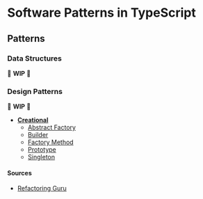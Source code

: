 # Software Patterns in TypeScript

## Patterns

### Data Structures

🚧 **WIP** 🚧

### Design Patterns

🚧 **WIP** 🚧

- [**Creational**](https://refactoring.guru/design-patterns/creational-patterns)
  - [Abstract Factory](https://refactoring.guru/design-patterns/abstract-factory)
  - [Builder](https://refactoring.guru/design-patterns/builder)
  - [Factory Method](https://refactoring.guru/design-patterns/factory-method)
  - [Prototype](https://refactoring.guru/design-patterns/prototype)
  - [Singleton](https://refactoring.guru/design-patterns/singleton)

#### Sources

- [Refactoring Guru](https://refactoring.guru/)
